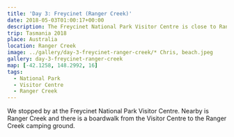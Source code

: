 ```yaml
---
title: 'Day 3: Freycinet (Ranger Creek)'
date: 2018-05-03T01:00:17+00:00
description: The Freycinet National Park Visitor Centre is close to Ranger Creek.
trip: Tasmania 2018
place: Australia
location: Ranger Creek
image: ../gallery/day-3-freycinet-ranger-creek/* Chris, beach.jpeg
gallery: day-3-freycinet-ranger-creek
map: [-42.1258, 148.2992, 16]
tags:
  - National Park
  - Visitor Centre
  - Ranger Creek
---
```


We stopped by at the Freycinet National Park Visitor Centre. Nearby is Ranger Creek and there is a boardwalk from the Visitor Centre to the Ranger Creek camping ground.
